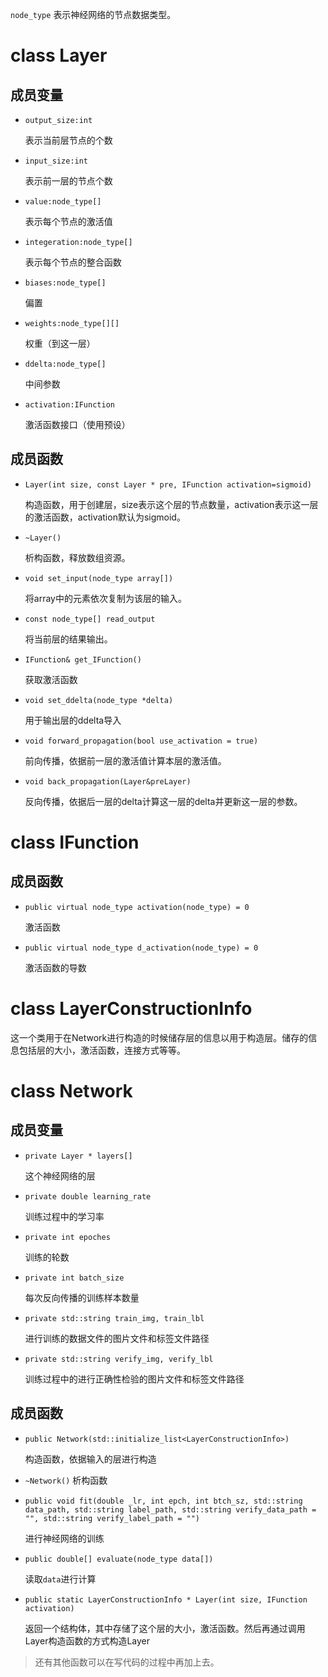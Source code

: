 `node_type` 表示神经网络的节点数据类型。

# class Layer

## 成员变量

- `output_size:int`

  表示当前层节点的个数

- `input_size:int`
  
  表示前一层的节点个数

- `value:node_type[]`

  表示每个节点的激活值

- `integeration:node_type[]`

  表示每个节点的整合函数

- `biases:node_type[]`

  偏置

- `weights:node_type[][]`

  权重（到这一层）

- `ddelta:node_type[]`

  中间参数

- `activation:IFunction`

  激活函数接口（使用预设）



## 成员函数

- `Layer(int size, const Layer * pre, IFunction activation=sigmoid)`

  构造函数，用于创建层，size表示这个层的节点数量，activation表示这一层的激活函数，activation默认为sigmoid。

- `~Layer()`

  析构函数，释放数组资源。

- `void set_input(node_type array[])`

  将array中的元素依次复制为该层的输入。

- `const node_type[] read_output`

  将当前层的结果输出。
- `IFunction& get_IFunction()`
  
  获取激活函数
- ` void set_ddelta(node_type *delta) `

  用于输出层的ddelta导入
  
- `void forward_propagation(bool use_activation = true)`

  前向传播，依据前一层的激活值计算本层的激活值。

- `void back_propagation(Layer&preLayer)`

  反向传播，依据后一层的delta计算这一层的delta并更新这一层的参数。

# class IFunction

## 成员函数

- `public virtual node_type activation(node_type) = 0`

  激活函数

- `public virtual node_type d_activation(node_type) = 0`

  激活函数的导数

# class LayerConstructionInfo

这一个类用于在Network进行构造的时候储存层的信息以用于构造层。储存的信息包括层的大小，激活函数，连接方式等等。

# class Network

## 成员变量

- `private Layer * layers[]`

  这个神经网络的层

- `private double learning_rate`

  训练过程中的学习率

- `private int epoches`

  训练的轮数

- `private int batch_size`

  每次反向传播的训练样本数量

- `private std::string train_img, train_lbl`

  进行训练的数据文件的图片文件和标签文件路径

- `private std::string verify_img, verify_lbl`

  训练过程中的进行正确性检验的图片文件和标签文件路径

## 成员函数

- `public Network(std::initialize_list<LayerConstructionInfo>)`

  构造函数，依据输入的层进行构造

- `~Network()` 析构函数

- `public void fit(double _lr, int epch, int btch_sz, std::string data_path, std::string label_path, std::string verify_data_path = "", std::string verify_label_path = "")`

  进行神经网络的训练

- `public double[] evaluate(node_type data[])`

  读取`data`进行计算

- `public static LayerConstructionInfo * Layer(int size, IFunction activation)`

  返回一个结构体，其中存储了这个层的大小，激活函数。然后再通过调用Layer构造函数的方式构造Layer

> 还有其他函数可以在写代码的过程中再加上去。

